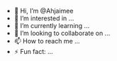 - 👋 Hi, I’m @Ahjaimee
- 👀 I’m interested in ...
- 🌱 I’m currently learning ...
- 💞️ I’m looking to collaborate on ...
- 📫 How to reach me ...
- ⚡ Fun fact: ...

<!---
Ahjaimee/Ahjaimee is a ✨ special ✨ repository because its `README.md` (this file) appears on your GitHub profile.
You can click the Preview link to take a look at your changes.
--->
